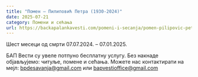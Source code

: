 ```yaml
---
title: "Помен – Пилиповић Петра (1930-2024)"
date: 2025-07-21
category: Помени и сећања
url: https://backapalankavesti.com/pomeni-i-secanja/pomen-pilipovic-petra-1930-20241/
---
```


Шест месеци од смрти
07.07.2024. – 07.01.2025.

БАП Вести су увеле потпуно бесплатну услугу. Без накнаде објављујемо: читуље, помене и сећања. Можете нас контактирати на мејл: bpdesavanja@gmail.com или bapvestioffice@gmail.com
